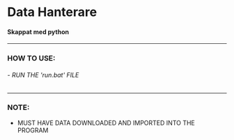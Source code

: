 # Data Hanterare

#### Skappat med python
<hr>

### HOW TO USE:
###### - RUN THE 'run.bat' FILE

<hr>

### NOTE:
- MUST HAVE DATA DOWNLOADED AND IMPORTED INTO THE PROGRAM